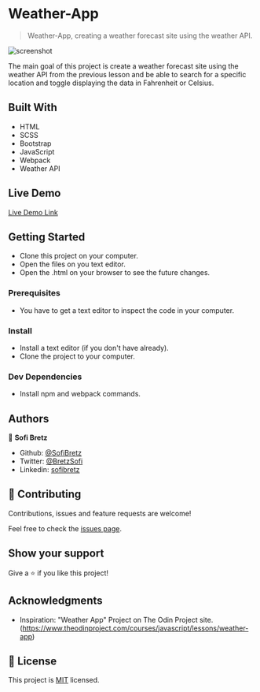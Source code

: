# Weather-App

> Weather-App, creating a weather forecast site using the weather API.

![screenshot](https://i.imgur.com/6wIrIqP.png)

The main goal of this project is create a weather forecast site using the weather API from the previous lesson and be able to search for a specific location and toggle displaying the data in Fahrenheit or Celsius.

## Built With

- HTML
- SCSS
- Bootstrap
- JavaScript
- Webpack
- Weather API

## Live Demo

[Live Demo Link](https://rawcdn.githack.com/SofiBretz/Weather-App/2a52a6251baf9d99149a8c41539ee5d3bf7f4ae5/dist/index.html)

## Getting Started

- Clone this project on your computer.
- Open the files on you text editor.
- Open the .html on your browser to see the future changes.

### Prerequisites

- You have to get a text editor to inspect the code in your computer.

### Install

- Install a text editor (if you don't have already).
- Clone the project to your computer.


### Dev Dependencies

- Install npm and webpack commands.

## Authors

👤 **Sofi Bretz**

- Github: [@SofiBretz](https://github.com/SofiBretz)
- Twitter: [@BretzSofi](https://twitter.com/BretzSofi)
- Linkedin: [sofibretz](https://www.linkedin.com/in/sofibretz/)

## 🤝 Contributing

Contributions, issues and feature requests are welcome!

Feel free to check the [issues page](issues/).

## Show your support

Give a ⭐️ if you like this project!

## Acknowledgments

- Inspiration: "Weather App" Project on The Odin Project site.(https://www.theodinproject.com/courses/javascript/lessons/weather-app)

## 📝 License

This project is [MIT](lic.url) licensed.
